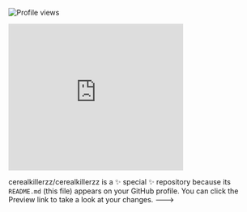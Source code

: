 
![Profile views](https://komarev.com/ghpvc/?username=cerealkillerzz&color=red)
<iframe src="https://assets.pinterest.com/ext/embed.html?id=35958497016746758" height="290" width="345" frameborder="0" scrolling="no" ></iframe>

cerealkillerzz/cerealkillerzz is a ✨ special ✨ repository because its `README.md` (this file) appears on your GitHub profile.
You can click the Preview link to take a look at your changes.
--->
